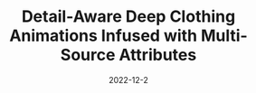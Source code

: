 ---
title: "Detail-Aware Deep Clothing Animations Infused with Multi-Source Attributes"
collection: publications
permalink: /publication/2022-detail-aware
date: 2022-12-2
venue: 'Computer Graphics Forum'
# paperurl: '/files/pdf/research/Turning the Lights on.pdf'
# link: 'https://visualcomputing.jp/program/oral/#paper_06'
citation: '<a href="https://li-tianxing.github.io/">Tianxing Li</a>, Rui Shi, <a href="https://graphics.c.u-tokyo.ac.jp/hp/kanai/">Takashi Kanai</a>. <i>Computer Graphics Forum</i>, 2022, Accepted.'
---